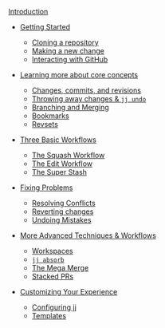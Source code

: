 [Introduction](introduction.md)

- [Getting Started](getting-started/index.md)
    - [Cloning a repository](getting-started/cloning-a-repository.md)
    - [Making a new change](getting-started/making-a-new-change.md)
    - [Interacting with GitHub](getting-started/interacting-with-github.md)

- [Learning more about core concepts](core-concepts/index.md)
    - [Changes, commits, and revisions](core-concepts/changes-commits-and-revisions.md)
    - [Throwing away changes & `jj undo`](core-concepts/throwing-away-changes-and-jj-undo.md)
    - [Branching and Merging](core-concepts/branching-and-merging.md)
    - [Bookmarks]()
    - [Revsets]()

- [Three Basic Workflows]()
    - [The Squash Workflow](two-basic-workflows/the-squash-workflow.md)
    - [The Edit Workflow]()
    - [The Super Stash]()

- [Fixing Problems]()
    - [Resolving Conflicts]()
    - [Reverting changes]()
    - [Undoing Mistakes]()

- [More Advanced Techniques & Workflows]()
    - [Workspaces]()
    - [`jj absorb`]()
    - [The Mega Merge]()
    - [Stacked PRs]()

- [Customizing Your Experience]()
    - [Configuring jj]()
    - [Templates]()